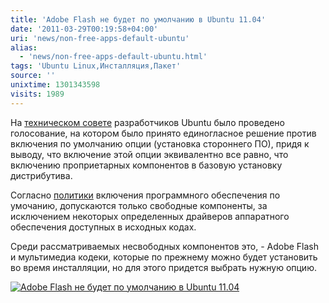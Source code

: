 ```yaml
---
title: 'Adobe Flash не будет по умолчанию в Ubuntu 11.04'
date: '2011-03-29T00:19:58+04:00'
uri: 'news/non-free-apps-default-ubuntu'
alias: 
  - 'news/non-free-apps-default-ubuntu.html'
tags: 'Ubuntu Linux,Инсталляция,Пакет'
source: ''
unixtime: 1301343598
visits: 1989
---
```

На [техническом совете](https://lists.ubuntu.com/archives/ubuntu-devel-announce/2011-March/000834.html) разработчиков Ubuntu было проведено голосование, на котором было принято единогласное решение против включения по умолчанию опции (установка стороннего ПО), придя к выводу, что включение этой опции эквивалентно все равно, что включению проприетарных компонентов в базовую установку дистрибутива.

Согласно [политики](http://www.ubuntu.com/project/about-ubuntu/licensing) включения программного обеспечения по умочанию, допускаются только свободные компоненты, за исключением некоторых определенных драйверов аппаратного обеспечения доступных в исходных кодах.

Среди рассматриваемых несвободных компонентов это, - Adobe Flash и мультимедиа кодеки, которые по прежнему можно будет установить во время инсталляции, но для этого придется выбрать нужную опцию.

[![Adobe Flash не будет по умолчанию в Ubuntu 11.04](img/2011/03/29/00-00/nonfree-5569285544-o.jpg)](img/2011/03/29/00-00/nonfree-5569285544-o.jpg)
